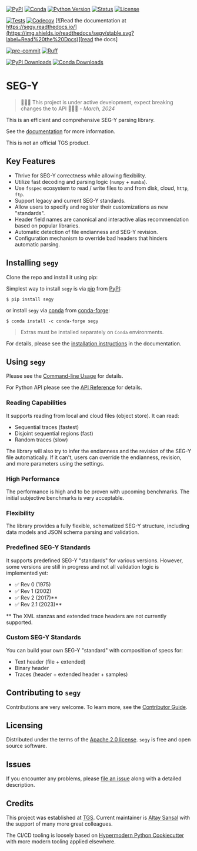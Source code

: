 [![PyPI](https://img.shields.io/pypi/v/segy.svg)][install_pip]
[![Conda](https://img.shields.io/conda/vn/conda-forge/segy)][install_conda]
[![Python Version](https://img.shields.io/pypi/pyversions/multidimio)][python version]
[![Status](https://img.shields.io/pypi/status/segy.svg)][status]
[![License](https://img.shields.io/pypi/l/segy)][apache 2.0 license]

[![Tests](https://github.com/TGSAI/segy/actions/workflows/tests.yaml/badge.svg?branch=main)][tests]
[![Codecov](https://codecov.io/gh/TGSAI/segy/branch/main/graph/badge.svg)][codecov]
[![Read the documentation at https://segy.readthedocs.io/](https://img.shields.io/readthedocs/segy/stable.svg?label=Read%20the%20Docs)][read the docs]

[![pre-commit](https://img.shields.io/badge/pre--commit-enabled-brightgreen?logo=pre-commit&logoColor=white)][pre-commit]
[![Ruff](https://img.shields.io/endpoint?url=https://raw.githubusercontent.com/astral-sh/ruff/main/assets/badge/v2.json)][ruff]

[![PyPI Downloads](https://static.pepy.tech/personalized-badge/segy?period=total&units=international_system&left_color=grey&right_color=blue&left_text=PyPI%20downloads)][pypi_]
[![Conda Downloads](https://img.shields.io/conda/dn/conda-forge/segy?label=Conda%20downloads&style=flat)][conda-forge_]

[pypi_]: https://pypi.org/project/segy/
[conda-forge_]: https://anaconda.org/conda-forge/segy
[status]: https://pypi.org/project/segy/
[python version]: https://pypi.org/project/segy
[read the docs]: https://segy.readthedocs.io/
[tests]: https://github.com/TGSAI/segy/actions/workflows/tests.yaml
[codecov]: https://app.codecov.io/gh/TGSAI/segy
[pre-commit]: https://github.com/pre-commit/pre-commit
[ruff]: https://github.com/astral-sh/ruff
[install_pip]: https://segy.readthedocs.io/en/stable/installation.html#using-pip-and-virtualenv
[install_conda]: https://segy.readthedocs.io/en/stable/installation.html#using-conda

# SEG-Y

> 🚧👷🏻 This project is under active development, expect breaking changes
> the to API 👷🏻🚧
> _\- March, 2024_

This is an efficient and comprehensive SEG-Y parsing library.

See the [documentation][read the docs] for more information.

This is not an official TGS product.

## Key Features

- Thrive for SEG-Y correctness while allowing flexibility.
- Utilize fast decoding and parsing logic (`numpy` + `numba`).
- Use `fsspec` ecosystem to read / write files to and from disk, cloud, `http`, `ftp`.
- Support legacy and current SEG-Y standards.
- Allow users to specify and register their customizations as new "standards".
- Header field names are canonical and interactive alias recommendation based on popular libraries.
- Automatic detection of file endianness and SEG-Y revision.
- Configuration mechanism to override bad headers that hinders automatic parsing.

## Installing `segy`

Clone the repo and install it using pip:

Simplest way to install `segy` is via [pip] from [PyPI]:

```shell
$ pip install segy
```

or install `segy` via [conda] from [conda-forge]:

```shell
$ conda install -c conda-forge segy
```

> Extras must be installed separately on `Conda` environments.

For details, please see the [installation instructions]
in the documentation.

## Using `segy`

Please see the [Command-line Usage] for details.

For Python API please see the [API Reference] for details.

### Reading Capabilities

It supports reading from local and cloud files (object store). It can read:

- Sequential traces (fastest)
- Disjoint sequential regions (fast)
- Random traces (slow)

The library will also try to infer the endianness and the revision of the SEG-Y
file automatically. If it can't, users can override the endianness, revision, and
more parameters using the settings.

### High Performance

The performance is high and to be proven with upcoming benchmarks. The initial
subjective benchmarks is very acceptable.

### Flexibility

The library provides a fully flexible, schematized SEG-Y structure, including
data models and JSON schema parsing and validation.

### Predefined SEG-Y Standards

It supports predefined SEG-Y "standards" for various versions. However, some versions
are still in progress and not all validation logic is implemented yet:

- ✅ Rev 0 (1975)
- ✅ Rev 1 (2002)
- ✅ Rev 2 (2017)\*\*
- ✅ Rev 2.1 (2023)\*\*

\*\* The XML stanzas and extended trace headers are not currently supported.

### Custom SEG-Y Standards

You can build your own SEG-Y "standard" with composition of specs for:

- Text header (file + extended)
- Binary header
- Traces (header + extended header + samples)

## Contributing to `segy`

Contributions are very welcome.
To learn more, see the [Contributor Guide].

## Licensing

Distributed under the terms of the [Apache 2.0 license].
`segy` is free and open source software.

## Issues

If you encounter any problems,
please [file an issue] along with a detailed description.

## Credits

This project was established at [TGS](https://www.tgs.com/). Current
maintainer is [Altay Sansal](https://github.com/tasansal) with the support
of many more great colleagues.

The CI/CD tooling is loosely based on [Hypermodern Python Cookiecutter]
with more modern tooling applied elsewhere.

[hypermodern python cookiecutter]: https://github.com/cjolowicz/cookiecutter-hypermodern-python
[pypi]: https://pypi.org/
[conda-forge]: https://conda-forge.org/
[file an issue]: https://github.com/TGSAI/segy/issues
[pip]: https://pip.pypa.io/
[conda]: https://docs.conda.io/

<!-- github-only -->

[apache 2.0 license]: https://github.com/TGSAI/segy/blob/main/LICENSE
[contributor guide]: https://github.com/TGSAI/segy/blob/main/CONTRIBUTING.md
[command-line usage]: https://segy.readthedocs.io/en/stable/cli_usage.html
[api reference]: https://segy.readthedocs.io/en/stable/api_reference.html
[installation instructions]: https://segy.readthedocs.io/en/stable/installation.html
